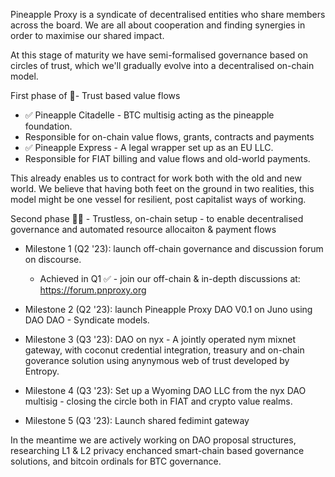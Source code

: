 Pineapple Proxy is a syndicate of decentralised entities who share members across the board.
We are all about cooperation and finding synergies in order to maximise our shared impact.

At this stage of maturity we have semi-formalised governance based on circles of trust, which we'll gradually evolve into a decentralised on-chain model.


First phase of 🍍- Trust based value flows

* ✅ Pineapple Citadelle - BTC multisig acting as the pineapple foundation. 
* Responsible for on-chain value flows, grants, contracts and payments
* ✅ Pineapple Express - A legal wrapper set up as an EU LLC.
* Responsible for FIAT billing and value flows and old-world payments.

This already enables us to contract for work both with the old and new world. We believe that having both feet on the ground in two realities, this model might be one vessel for resilient, post capitalist ways of working.

Second phase 🍍🍍 - Trustless, on-chain setup - to enable decentralised governance and automated resource allocaiton & payment flows

* Milestone 1 (Q2 '23): launch off-chain governance and discussion forum on discourse. 
   * Achieved in Q1 ✅ - join our off-chain & in-depth discussions at: https://forum.pnproxy.org

* Milestone 2 (Q2 '23): launch Pineapple Proxy DAO V0.1 on Juno using DAO DAO - Syndicate models.
* Milestone 3 (Q3 '23): DAO on nyx - A jointly operated nym mixnet gateway, with coconut credential integration, treasury and on-chain goverance solution using anynymous web of trust developed by Entropy.
* Milestone 4 (Q3 '23): Set up a Wyoming DAO LLC from the nyx DAO multisig - closing the circle both in FIAT and crypto value realms. 
* Milestone 5 (Q3 '23): Launch shared fedimint gateway

In the meantime we are actively working on DAO proposal structures, researching L1 & L2 privacy enchanced smart-chain based governance solutions, and bitcoin ordinals for BTC governance. 
